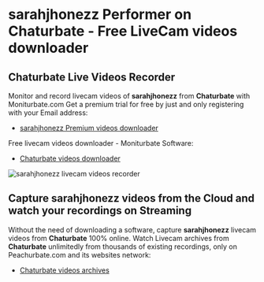 # sarahjhonezz Performer on Chaturbate - Free LiveCam videos downloader

## Chaturbate Live Videos Recorder

Monitor and record livecam videos of **sarahjhonezz** from **Chaturbate** with Moniturbate.com
Get a premium trial for free by just and only registering with your Email address:
* [sarahjhonezz Premium videos downloader](https://moniturbate.com/request-demo-licence-key.html)

Free livecam videos downloader - Moniturbate Software:
* [Chaturbate videos downloader](https://moniturbate.com/moniturbate-download-software.html)

![sarahjhonezz livecam videos recorder](https://peachurnet.com/templates/moniturbate-software.png)


## Capture sarahjhonezz videos from the Cloud and watch your recordings on Streaming

Without the need of downloading a software, capture **sarahjhonezz** livecam videos from **Chaturbate** 100% online.
Watch Livecam archives from **Chaturbate** unlimitedly from thousands of existing recordings, only on Peachurbate.com and its websites network:
* [Chaturbate videos archives](https://peachurnet.com/)